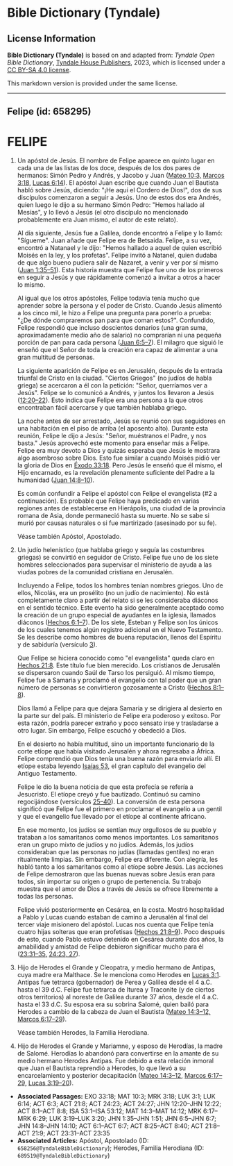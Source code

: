 # Bible Dictionary (Tyndale)

## License Information

**Bible Dictionary (Tyndale)** is based on and adapted from: _Tyndale Open Bible Dictionary_, [Tyndale House Publishers](https://tyndaleopenresources.com/), 2023, which is licensed under a [CC BY-SA 4.0 license](https://creativecommons.org/licenses/by-sa/4.0/legalcode.en).

This markdown version is provided under the same license.



--------------------------------

## Felipe (id: 658295)

FELIPE
======

1. Un apóstol de Jesús. El nombre de Felipe aparece en quinto lugar en cada una de las listas de los doce, después de los dos pares de hermanos: Simón Pedro y Andrés, y Jacobo y Juan ([Mateo 10:3,](https://ref.ly/Matt10:3) [Marcos 3:18,](https://ref.ly/Mark3:18) [Lucas 6:14](https://ref.ly/Luke6:14)). El apóstol Juan escribe que cuando Juan el Bautista habló sobre Jesús, diciendo: "¡He aquí el Cordero de Dios!", dos de sus discípulos comenzaron a seguir a Jesús. Uno de estos dos era Andrés, quien luego le dijo a su hermano Simón Pedro: "Hemos hallado al Mesías", y lo llevó a Jesús (el otro discípulo no mencionado probablemente era Juan mismo, el autor de este relato).

    Al día siguiente, Jesús fue a Galilea, donde encontró a Felipe y lo llamó: "Sígueme". Juan añade que Felipe era de Betsaida. Felipe, a su vez, encontró a Natanael y le dijo: "Hemos hallado a aquel de quien escribió Moisés en la ley, y los profetas". Felipe invitó a Natanel, quien dudaba de que algo bueno pudiera salir de Nazaret, a venir y ver por sí mismo ([Juan 1:35–51](https://ref.ly/John1:35-John1:51)). Esta historia muestra que Felipe fue uno de los primeros en seguir a Jesús y que rápidamente comenzó a invitar a otros a hacer lo mismo.

    Al igual que los otros apóstoles, Felipe todavía tenía mucho que aprender sobre la persona y el poder de Cristo. Cuando Jesús alimentó a los cinco mil, le hizo a Felipe una pregunta para ponerlo a prueba: "¿De dónde compraremos pan para que coman estos?". Confundido, Felipe respondió que incluso doscientos denarios (una gran suma, aproximadamente medio año de salario) no comprarían ni una pequeña porción de pan para cada persona ([Juan 6:5–7](https://ref.ly/John6:5-John6:7)). El milagro que siguió le enseñó que el Señor de toda la creación era capaz de alimentar a una gran multitud de personas.

    La siguiente aparición de Felipe es en Jerusalén, después de la entrada triunfal de Cristo en la ciudad. "Ciertos Griegos" (no judíos de habla griega) se acercaron a él con la petición: "Señor, querríamos ver a Jesús". Felipe se lo comunicó a Andrés, y juntos los llevaron a Jesús ([12:20–22](https://ref.ly/John12:20-John12:22)). Esto indica que Felipe era una persona a la que otros encontraban fácil acercarse y que también hablaba griego.

    La noche antes de ser arrestado, Jesús se reunió con sus seguidores en una habitación en el piso de arriba (el aposento alto). Durante esta reunión, Felipe le dijo a Jesús: "Señor, muéstranos el Padre, y nos basta." Jesús aprovechó este momento para enseñar más a Felipe. Felipe era muy devoto a Dios y quizás esperaba que Jesús le mostrara algo asombroso sobre Dios. Esto fue similar a cuando Moisés pidió ver la gloria de Dios en [Éxodo 33:18](https://ref.ly/Exod33:18). Pero Jesús le enseñó que él mismo, el Hijo encarnado, es la revelación plenamente suficiente del Padre a la humanidad ([Juan 14:8–10](https://ref.ly/John14:8-John14:10)).

    Es común confundir a Felipe el apóstol con Felipe el evangelista (\#2 a continuación). Es probable que Felipe haya predicado en varias regiones antes de establecerse en Hierápolis, una ciudad de la provincia romana de Asia, donde permaneció hasta su muerte. No se sabe si murió por causas naturales o si fue martirizado (asesinado por su fe).

    Véase también Apóstol, Apostolado.

2. Un judío helenístico (que hablaba griego y seguía las costumbres griegas) se convirtió en seguidor de Cristo. Felipe fue uno de los siete hombres seleccionados para supervisar el ministerio de ayuda a las viudas pobres de la comunidad cristiana en Jerusalén.

    Incluyendo a Felipe, todos los hombres tenían nombres griegos. Uno de ellos, Nicolás, era un prosélito (no un judío de nacimiento). No está completamente claro a partir del relato si se les consideraba diáconos en el sentido técnico. Este evento ha sido generalmente aceptado como la creación de un grupo especial de ayudantes en la iglesia, llamados diáconos ([Hechos 6:1–7](https://ref.ly/Acts6:1-Acts6:7)). De los siete, Esteban y Felipe son los únicos de los cuales tenemos algún registro adicional en el Nuevo Testamento. Se les describe como hombres de buena reputación, llenos del Espíritu y de sabiduría (versículo [3](https://ref.ly/Acts6:3)).

    Que Felipe se hiciera conocido como "el evangelista" queda claro en [Hechos 21:8](https://ref.ly/Acts21:8). Este título fue bien merecido. Los cristianos de Jerusalén se dispersaron cuando Saúl de Tarso los persiguió. Al mismo tiempo, Felipe fue a Samaria y proclamó el evangelio con tal poder que un gran número de personas se convirtieron gozosamente a Cristo ([Hechos 8:1–8](https://ref.ly/Acts8:1-Acts8:8)).

    Dios llamó a Felipe para que dejara Samaria y se dirigiera al desierto en la parte sur del país. El ministerio de Felipe era poderoso y exitoso. Por esta razón, podría parecer extraño y poco sensato irse y trasladarse a otro lugar. Sin embargo, Felipe escuchó y obedeció a Dios.

    En el desierto no había multitud, sino un importante funcionario de la corte etíope que había visitado Jerusalén y ahora regresaba a África. Felipe comprendió que Dios tenía una buena razón para enviarlo allí. El etíope estaba leyendo [Isaías 53](https://ref.ly/Isa53:1-Isa53:12), el gran capítulo del evangelio del Antiguo Testamento.

    Felipe le dio la buena noticia de que esta profecía se refería a Jesucristo. El etíope creyó y fue bautizado. Continuó su camino regocijándose (versículos [25–40](https://ref.ly/Acts8:25-Acts8:40)). La conversión de esta persona significó que Felipe fue el primero en proclamar el evangelio a un gentil y que el evangelio fue llevado por el etíope al continente africano.

    En ese momento, los judíos se sentían muy orgullosos de su pueblo y trataban a los samaritanos como menos importantes. Los samaritanos eran un grupo mixto de judíos y no judíos. Además, los judíos consideraban que las personas no judías (llamadas gentiles) no eran ritualmente limpias. Sin embargo, Felipe era diferente. Con alegría, les habló tanto a los samaritanos como al etíope sobre Jesús. Las acciones de Felipe demostraron que las buenas nuevas sobre Jesús eran para todos, sin importar su origen o grupo de pertenencia. Su trabajo muestra que el amor de Dios a través de Jesús se ofrece libremente a todas las personas.

    Felipe vivió posteriormente en Cesárea, en la costa. Mostró hospitalidad a Pablo y Lucas cuando estaban de camino a Jerusalén al final del tercer viaje misionero del apóstol. Lucas nos cuenta que Felipe tenía cuatro hijas solteras que eran profetisas ([Hechos 21:8–9](https://ref.ly/Acts21:8-Acts21:9)). Poco después de esto, cuando Pablo estuvo detenido en Cesárea durante dos años, la amabilidad y amistad de Felipe debieron significar mucho para él ([23:31–35,](https://ref.ly/Acts23:31-Acts23:35) [24:23, 27](https://ref.ly/Acts24:23,Acts24:27)).

3. Hijo de Herodes el Grande y Cleopatra, y medio hermano de Antipas, cuya madre era Malthace. Se le menciona como Herodes en [Lucas 3:1](https://ref.ly/Luke3:1). Antipas fue tetrarca (gobernador) de Perea y Galilea desde el 4 a.C. hasta el 39 d.C. Felipe fue tetrarca de Iturea y Traconite (y de ciertos otros territorios) al noreste de Galilea durante 37 años, desde el 4 a.C. hasta el 33 d.C. Su esposa era su sobrina Salomé, quien bailó para Herodes a cambio de la cabeza de Juan el Bautista ([Mateo 14:3–12,](https://ref.ly/Matt14:3-Matt14:12) [Marcos 6:17–29](https://ref.ly/Mark6:17-Mark6:29)).

    Véase también Herodes, la Familia Herodiana.

4. Hijo de Herodes el Grande y Mariamne, y esposo de Herodías, la madre de Salomé. Herodías lo abandonó para convertirse en la amante de su medio hermano Herodes Antipas. Fue debido a esta relación inmoral que Juan el Bautista reprendió a Herodes, lo que llevó a su encarcelamiento y posterior decapitación ([Mateo 14:3–12,](https://ref.ly/Matt14:3-Matt14:12) [Marcos 6:17–29,](https://ref.ly/Mark6:17-Mark6:29) [Lucas 3:19–20](https://ref.ly/Luke3:19-Luke3:20)).

* **Associated Passages:** EXO 33:18; MAT 10:3; MRK 3:18; LUK 3:1; LUK 6:14; ACT 6:3; ACT 21:8; ACT 24:23; ACT 24:27; JHN 12:20–JHN 12:22; ACT 8:1–ACT 8:8; ISA 53:1–ISA 53:12; MAT 14:3–MAT 14:12; MRK 6:17–MRK 6:29; LUK 3:19–LUK 3:20; JHN 1:35–JHN 1:51; JHN 6:5–JHN 6:7; JHN 14:8–JHN 14:10; ACT 6:1–ACT 6:7; ACT 8:25–ACT 8:40; ACT 21:8–ACT 21:9; ACT 23:31–ACT 23:35
* **Associated Articles:** Apóstol, Apostolado (ID: `658256@TyndaleBibleDictionary`); Herodes, Familia Herodiana (ID: `689519@TyndaleBibleDictionary`)

